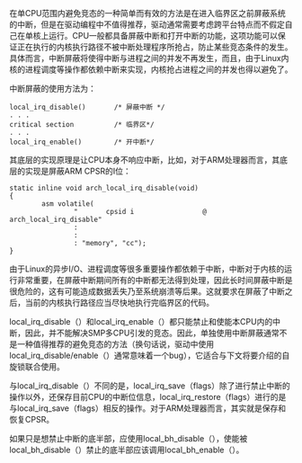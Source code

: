 在单CPU范围内避免竞态的一种简单而有效的方法是在进入临界区之前屏蔽系统的中断，但是在驱动编程中不值得推荐，驱动通常需要考虑跨平台特点而不假定自己在单核上运行。CPU一般都具备屏蔽中断和打开中断的功能，这项功能可以保证正在执行的内核执行路径不被中断处理程序所抢占，防止某些竞态条件的发生。具体而言，中断屏蔽将使得中断与进程之间的并发不再发生，而且，由于Linux内核的进程调度等操作都依赖中断来实现，内核抢占进程之间的并发也得以避免了。

中断屏蔽的使用方法为：

```
local_irq_disable()       /* 屏蔽中断 */
. . .
critical section          /* 临界区*/
. . .
local_irq_enable()        /* 开中断*/
```

其底层的实现原理是让CPU本身不响应中断，比如，对于ARM处理器而言，其底层的实现是屏蔽ARM CPSR的I位：

```
static inline void arch_local_irq_disable(void)
{
        asm volatile(
                "       cpsid i                 @ arch_local_irq_disable"
                :
                :
                : "memory", "cc");
}
```

由于Linux的异步I/O、进程调度等很多重要操作都依赖于中断，中断对于内核的运行非常重要，在屏蔽中断期间所有的中断都无法得到处理，因此长时间屏蔽中断是很危险的，这有可能造成数据丢失乃至系统崩溃等后果。这就要求在屏蔽了中断之后，当前的内核执行路径应当尽快地执行完临界区的代码。

local_irq_disable（）和local_irq_enable（）都只能禁止和使能本CPU内的中断，因此，并不能解决SMP多CPU引发的竞态。因此，单独使用中断屏蔽通常不是一种值得推荐的避免竞态的方法（换句话说，驱动中使用local_irq_disable/enable（）通常意味着一个bug），它适合与下文将要介绍的自旋锁联合使用。

与local_irq_disable（）不同的是，local_irq_save（flags）除了进行禁止中断的操作以外，还保存目前CPU的中断位信息，local_irq_restore（flags）进行的是与local_irq_save（flags）相反的操作。对于ARM处理器而言，其实就是保存和恢复CPSR。

如果只是想禁止中断的底半部，应使用local_bh_disable（），使能被local_bh_disable（）禁止的底半部应该调用local_bh_enable（）。